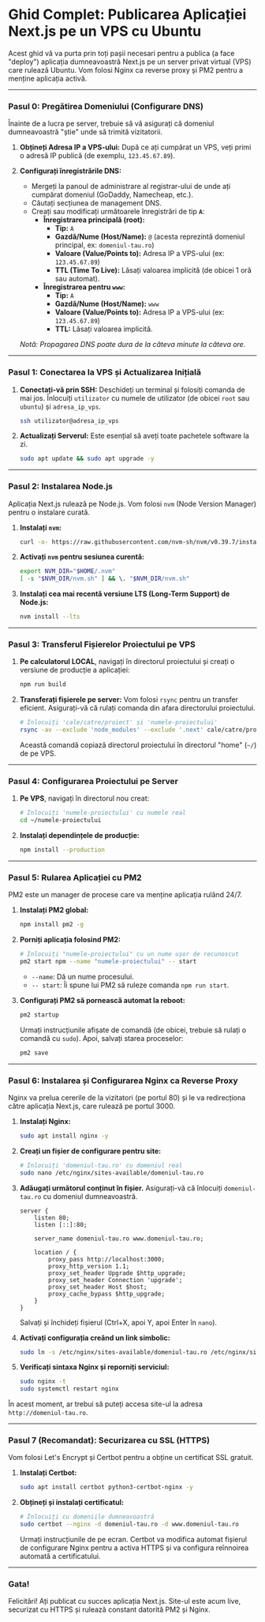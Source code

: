 # Ghid Complet: Publicarea Aplicației Next.js pe un VPS cu Ubuntu

Acest ghid vă va purta prin toți pașii necesari pentru a publica (a face "deploy") aplicația dumneavoastră Next.js pe un server privat virtual (VPS) care rulează Ubuntu. Vom folosi Nginx ca reverse proxy și PM2 pentru a menține aplicația activă.

---

### **Pasul 0: Pregătirea Domeniului (Configurare DNS)**

Înainte de a lucra pe server, trebuie să vă asigurați că domeniul dumneavoastră "știe" unde să trimită vizitatorii.

1.  **Obțineți Adresa IP a VPS-ului:** După ce ați cumpărat un VPS, veți primi o adresă IP publică (de exemplu, `123.45.67.89`).

2.  **Configurați înregistrările DNS:**
    *   Mergeți la panoul de administrare al registrar-ului de unde ați cumpărat domeniul (GoDaddy, Namecheap, etc.).
    *   Căutați secțiunea de management DNS.
    *   Creați sau modificați următoarele înregistrări de tip **`A`**:
        *   **Înregistrarea principală (root):**
            *   **Tip:** `A`
            *   **Gazdă/Nume (Host/Name):** `@` (acesta reprezintă domeniul principal, ex: `domeniul-tau.ro`)
            *   **Valoare (Value/Points to):** Adresa IP a VPS-ului (ex: `123.45.67.89`)
            *   **TTL (Time To Live):** Lăsați valoarea implicită (de obicei 1 oră sau automat).
        *   **Înregistrarea pentru `www`:**
            *   **Tip:** `A`
            *   **Gazdă/Nume (Host/Name):** `www`
            *   **Valoare (Value/Points to):** Adresa IP a VPS-ului (ex: `123.45.67.89`)
            *   **TTL:** Lăsați valoarea implicită.

    *Notă: Propagarea DNS poate dura de la câteva minute la câteva ore.*

---

### **Pasul 1: Conectarea la VPS și Actualizarea Inițială**

1.  **Conectați-vă prin SSH:** Deschideți un terminal și folosiți comanda de mai jos. Înlocuiți `utilizator` cu numele de utilizator (de obicei `root` sau `ubuntu`) și `adresa_ip_vps`.

    ```bash
    ssh utilizator@adresa_ip_vps
    ```

2.  **Actualizați Serverul:** Este esențial să aveți toate pachetele software la zi.

    ```bash
    sudo apt update && sudo apt upgrade -y
    ```

---

### **Pasul 2: Instalarea Node.js**

Aplicația Next.js rulează pe Node.js. Vom folosi `nvm` (Node Version Manager) pentru o instalare curată.

1.  **Instalați `nvm`:**
    ```bash
    curl -o- https://raw.githubusercontent.com/nvm-sh/nvm/v0.39.7/install.sh | bash
    ```

2.  **Activați `nvm` pentru sesiunea curentă:**
    ```bash
    export NVM_DIR="$HOME/.nvm"
    [ -s "$NVM_DIR/nvm.sh" ] && \. "$NVM_DIR/nvm.sh"
    ```

3.  **Instalați cea mai recentă versiune LTS (Long-Term Support) de Node.js:**
    ```bash
    nvm install --lts
    ```

---

### **Pasul 3: Transferul Fișierelor Proiectului pe VPS**

1.  **Pe calculatorul LOCAL**, navigați în directorul proiectului și creați o versiune de producție a aplicației:
    ```bash
    npm run build
    ```

2.  **Transferați fișierele pe server:** Vom folosi `rsync` pentru un transfer eficient. Asigurați-vă că rulați comanda din afara directorului proiectului.

    ```bash
    # Înlocuiți 'cale/catre/proiect' și 'numele-proiectului'
    rsync -av --exclude 'node_modules' --exclude '.next' cale/catre/proiect/numele-proiectului/ utilizator@adresa_ip_vps:~/
    ```
    Această comandă copiază directorul proiectului în directorul "home" (`~/`) de pe VPS.

---

### **Pasul 4: Configurarea Proiectului pe Server**

1.  **Pe VPS**, navigați în directorul nou creat:
    ```bash
    # Înlocuiți 'numele-proiectului' cu numele real
    cd ~/numele-proiectului
    ```

2.  **Instalați dependințele de producție:**
    ```bash
    npm install --production
    ```

---

### **Pasul 5: Rularea Aplicației cu PM2**

PM2 este un manager de procese care va menține aplicația rulând 24/7.

1.  **Instalați PM2 global:**
    ```bash
    npm install pm2 -g
    ```

2.  **Porniți aplicația folosind PM2:**
    ```bash
    # Înlocuiți "numele-proiectului" cu un nume ușor de recunoscut
    pm2 start npm --name "numele-proiectului" -- start
    ```
    *   `--name`: Dă un nume procesului.
    *   `-- start`: Îi spune lui PM2 să ruleze comanda `npm run start`.

3.  **Configurați PM2 să pornească automat la reboot:**
    ```bash
    pm2 startup
    ```
    Urmați instrucțiunile afișate de comandă (de obicei, trebuie să rulați o comandă cu `sudo`). Apoi, salvați starea proceselor:
    ```bash
    pm2 save
    ```

---

### **Pasul 6: Instalarea și Configurarea Nginx ca Reverse Proxy**

Nginx va prelua cererile de la vizitatori (pe portul 80) și le va redirecționa către aplicația Next.js, care rulează pe portul 3000.

1.  **Instalați Nginx:**
    ```bash
    sudo apt install nginx -y
    ```

2.  **Creați un fișier de configurare pentru site:**
    ```bash
    # Înlocuiți 'domeniul-tau.ro' cu domeniul real
    sudo nano /etc/nginx/sites-available/domeniul-tau.ro
    ```

3.  **Adăugați următorul conținut în fișier.** Asigurați-vă că înlocuiți `domeniul-tau.ro` cu domeniul dumneavoastră.

    ```nginx
    server {
        listen 80;
        listen [::]:80;

        server_name domeniul-tau.ro www.domeniul-tau.ro;

        location / {
            proxy_pass http://localhost:3000;
            proxy_http_version 1.1;
            proxy_set_header Upgrade $http_upgrade;
            proxy_set_header Connection 'upgrade';
            proxy_set_header Host $host;
            proxy_cache_bypass $http_upgrade;
        }
    }
    ```
    Salvați și închideți fișierul (Ctrl+X, apoi Y, apoi Enter în `nano`).

4.  **Activați configurația creând un link simbolic:**
    ```bash
    sudo ln -s /etc/nginx/sites-available/domeniul-tau.ro /etc/nginx/sites-enabled/
    ```

5.  **Verificați sintaxa Nginx și reporniți serviciul:**
    ```bash
    sudo nginx -t
    sudo systemctl restart nginx
    ```

În acest moment, ar trebui să puteți accesa site-ul la adresa `http://domeniul-tau.ro`.

---

### **Pasul 7 (Recomandat): Securizarea cu SSL (HTTPS)**

Vom folosi Let's Encrypt și Certbot pentru a obține un certificat SSL gratuit.

1.  **Instalați Certbot:**
    ```bash
    sudo apt install certbot python3-certbot-nginx -y
    ```

2.  **Obțineți și instalați certificatul:**
    ```bash
    # Înlocuiți cu domeniile dumneavoastră
    sudo certbot --nginx -d domeniul-tau.ro -d www.domeniul-tau.ro
    ```
    Urmați instrucțiunile de pe ecran. Certbot va modifica automat fișierul de configurare Nginx pentru a activa HTTPS și va configura reînnoirea automată a certificatului.

---

### **Gata!**

Felicitări! Ați publicat cu succes aplicația Next.js. Site-ul este acum live, securizat cu HTTPS și rulează constant datorită PM2 și Nginx.
